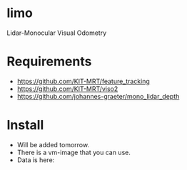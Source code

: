 # limo
Lidar-Monocular Visual Odometry

# Requirements

* https://github.com/KIT-MRT/feature_tracking
* https://github.com/KIT-MRT/viso2
* https://github.com/johannes-graeter/mono_lidar_depth

# Install
* Will be added tomorrow.
* There is a vm-image that you can use.
* Data is here: 

